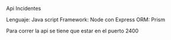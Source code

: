 Api Incidentes

Lenguaje: Java script
Framework:  Node con Express
ORM: Prism

Para correr la api se tiene que estar en el puerto 2400
